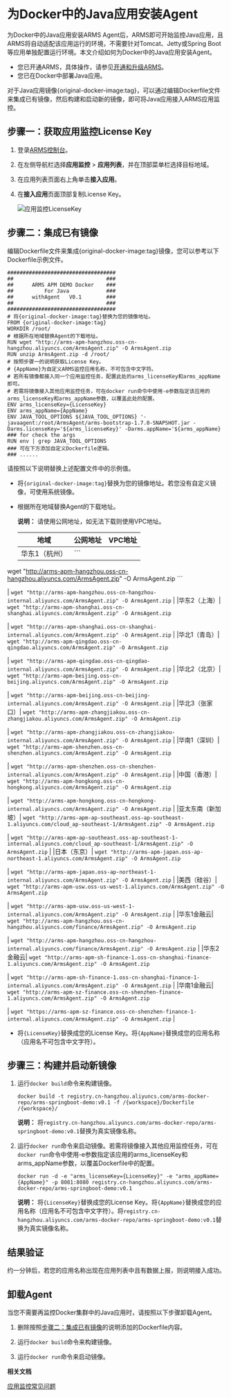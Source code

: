 # 为Docker中的Java应用安装Agent

为Docker中的Java应用安装ARMS Agent后，ARMS即可开始监控Java应用，且ARMS将自动适配该应用运行的环境，不需要针对Tomcat、Jetty或Spring Boot等应用单独配置运行环境。本文介绍如何为Docker中的Java应用安装Agent。

-   您已开通ARMS，具体操作，请参见[开通和升级ARMS](/intl.zh-CN/快速入门/开通ARMS.md)。
-   您已在Docker中部署Java应用。

对于Java应用镜像\{original-docker-image:tag\}，可以通过编辑Dockerfile文件来集成已有镜像，然后构建和启动新的镜像，即可将Java应用接入ARMS应用监控。

## 步骤一：获取应用监控License Key

1.  登录[ARMS控制台](https://arms-ap-southeast-1.console.aliyun.com/#/home)。

2.  在左侧导航栏选择**应用监控** \> **应用列表**，并在顶部菜单栏选择目标地域。

3.  在应用列表页面右上角单击**接入应用**。

4.  在**接入应用**页面顶部复制License Key。

    ![应用监控LicenseKey](https://static-aliyun-doc.oss-accelerate.aliyuncs.com/assets/img/zh-CN/6570348951/p132858.png)


## 步骤二：集成已有镜像

编辑Dockerfile文件来集成\{original-docker-image:tag\}镜像，您可以参考以下Dockerfile示例文件。

```
###################################
##                              ###
##      ARMS APM DEMO Docker    ###
##          For Java            ###
##      withAgent   V0.1        ###
##                              ###
###################################
# 将{original-docker-image:tag}替换为您的镜像地址。
FROM {original-docker-image:tag}
WORKDIR /root/
# 根据所在地域替换Agent的下载地址。
RUN wget "http://arms-apm-hangzhou.oss-cn-hangzhou.aliyuncs.com/ArmsAgent.zip" -O ArmsAgent.zip
RUN unzip ArmsAgent.zip -d /root/
# 按照步骤一的说明获取License Key。
# {AppName}为自定义ARMS监控应用名称，不可包含中文字符。
# 若所有镜像都接入同一个应用监控任务，配置此处的arms_licenseKey和arms_appName即可。
# 若需将镜像接入其他应用监控任务，可在docker run命令中使用-e参数指定该应用的arms_licenseKey和arms_appName参数，以覆盖此处的配置。
ENV arms_licenseKey={LicenseKey}
ENV arms_appName={AppName}
ENV JAVA_TOOL_OPTIONS ${JAVA_TOOL_OPTIONS} '-javaagent:/root/ArmsAgent/arms-bootstrap-1.7.0-SNAPSHOT.jar -Darms.licenseKey='${arms_licenseKey}' -Darms.appName='${arms_appName}
### for check the args
RUN env | grep JAVA_TOOL_OPTIONS
### 可在下方添加自定义Dockerfile逻辑。
### ......
```

请按照以下说明替换上述配置文件中的示例值。

-   将`{original-docker-image:tag}`替换为您的镜像地址。若您没有自定义镜像，可使用系统镜像。
-   根据所在地域替换Agent的下载地址。

    **说明：** 请使用公网地址，如无法下载则使用VPC地址。

    |地域|公网地址|VPC地址|
    |--|----|-----|
    |华东1（杭州）|    ```
wget "http://arms-apm-hangzhou.oss-cn-hangzhou.aliyuncs.com/ArmsAgent.zip" -O ArmsAgent.zip
    ```

|    ```
wget "http://arms-apm-hangzhou.oss-cn-hangzhou-internal.aliyuncs.com/ArmsAgent.zip" -O ArmsAgent.zip
    ``` |
    |华东2（上海）|    ```
wget "http://arms-apm-shanghai.oss-cn-shanghai.aliyuncs.com/ArmsAgent.zip" -O ArmsAgent.zip
    ```

|    ```
wget "http://arms-apm-shanghai.oss-cn-shanghai-internal.aliyuncs.com/ArmsAgent.zip" -O ArmsAgent.zip
    ``` |
    |华北1（青岛）|    ```
wget "http://arms-apm-qingdao.oss-cn-qingdao.aliyuncs.com/ArmsAgent.zip" -O ArmsAgent.zip
    ```

|    ```
wget "http://arms-apm-qingdao.oss-cn-qingdao-internal.aliyuncs.com/ArmsAgent.zip" -O ArmsAgent.zip
    ``` |
    |华北2（北京）|    ```
wget "http://arms-apm-beijing.oss-cn-beijing.aliyuncs.com/ArmsAgent.zip" -O ArmsAgent.zip
    ```

|    ```
wget "http://arms-apm-beijing.oss-cn-beijing-internal.aliyuncs.com/ArmsAgent.zip" -O ArmsAgent.zip
    ``` |
    |华北3（张家口）|    ```
wget "http://arms-apm-zhangjiakou.oss-cn-zhangjiakou.aliyuncs.com/ArmsAgent.zip" -O ArmsAgent.zip
    ```

|    ```
wget "http://arms-apm-zhangjiakou.oss-cn-zhangjiakou-internal.aliyuncs.com/ArmsAgent.zip" -O ArmsAgent.zip
    ``` |
    |华南1（深圳）|    ```
wget "http://arms-apm-shenzhen.oss-cn-shenzhen.aliyuncs.com/ArmsAgent.zip" -O ArmsAgent.zip
    ```

|    ```
wget "http://arms-apm-shenzhen.oss-cn-shenzhen-internal.aliyuncs.com/ArmsAgent.zip" -O ArmsAgent.zip
    ``` |
    |中国（香港）|    ```
wget "http://arms-apm-hongkong.oss-cn-hongkong.aliyuncs.com/ArmsAgent.zip" -O ArmsAgent.zip
    ```

|    ```
wget "http://arms-apm-hongkong.oss-cn-hongkong-internal.aliyuncs.com/ArmsAgent.zip" -O ArmsAgent.zip
    ``` |
    |亚太东南（新加坡）|    ```
wget "http://arms-apm-ap-southeast.oss-ap-southeast-1.aliyuncs.com/cloud_ap-southeast-1/ArmsAgent.zip" -O ArmsAgent.zip
    ```

|    ```
wget "http://arms-apm-ap-southeast.oss-ap-southeast-1-internal.aliyuncs.com/cloud_ap-southeast-1/ArmsAgent.zip" -O ArmsAgent.zip
    ``` |
    |日本（东京）|    ```
wget "http://arms-apm-japan.oss-ap-northeast-1.aliyuncs.com/ArmsAgent.zip" -O ArmsAgent.zip
    ```

|    ```
wget "http://arms-apm-japan.oss-ap-northeast-1-internal.aliyuncs.com/ArmsAgent.zip" -O ArmsAgent.zip
    ``` |
    |美西（硅谷）|    ```
wget "http://arms-apm-usw.oss-us-west-1.aliyuncs.com/ArmsAgent.zip" -O ArmsAgent.zip
    ```

|    ```
wget "http://arms-apm-usw.oss-us-west-1-internal.aliyuncs.com/ArmsAgent.zip" -O ArmsAgent.zip
    ``` |
    |华东1金融云|    ```
wget "http://arms-apm-hangzhou.oss-cn-hangzhou.aliyuncs.com/finance/ArmsAgent.zip" -O ArmsAgent.zip
    ```

|    ```
wget "http://arms-apm-hangzhou.oss-cn-hangzhou-internal.aliyuncs.com/finance/ArmsAgent.zip" -O ArmsAgent.zip
    ``` |
    |华东2金融云|    ```
wget "http://arms-apm-sh-finance-1.oss-cn-shanghai-finance-1.aliyuncs.com/ArmsAgent.zip" -O ArmsAgent.zip
    ```

|    ```
wget "http://arms-apm-sh-finance-1.oss-cn-shanghai-finance-1-internal.aliyuncs.com/ArmsAgent.zip" -O ArmsAgent.zip
    ``` |
    |华南1金融云|    ```
wget "http://arms-apm-sz-finance.oss-cn-shenzhen-finance-1.aliyuncs.com/ArmsAgent.zip" -O ArmsAgent.zip
    ```

|    ```
wget "https://arms-apm-sz-finance.oss-cn-shenzhen-finance-1-internal.aliyuncs.com/ArmsAgent.zip" -O ArmsAgent.zip
    ``` |

-   将`{LicenseKey}`替换成您的License Key。将`{AppName}`替换成您的应用名称（应用名不可包含中文字符）。

## 步骤三：构建并启动新镜像

1.  运行`docker build`命令来构建镜像。

    ```
    docker build -t registry.cn-hangzhou.aliyuncs.com/arms-docker-repo/arms-springboot-demo:v0.1 -f /{workspace}/Dockerfile /{workspace}/
    ```

    **说明：** 将`registry.cn-hangzhou.aliyuncs.com/arms-docker-repo/arms-springboot-demo:v0.1`替换为真实镜像名称。

2.  运行`docker run`命令来启动镜像。若需将镜像接入其他应用监控任务，可在`docker run`命令中使用-e参数指定该应用的arms\_licenseKey和arms\_appName参数，以覆盖Dockerfile中的配置。

    ```
    docker run -d -e "arms_licenseKey={LicenseKey}" -e "arms_appName={AppName}" -p 8081:8080 registry.cn-hangzhou.aliyuncs.com/arms-docker-repo/arms-springboot-demo:v0.1
    ```

    **说明：** 将`{LicenseKey}`替换成您的License Key。将`{AppName}`替换成您的应用名称（应用名不可包含中文字符）。将`registry.cn-hangzhou.aliyuncs.com/arms-docker-repo/arms-springboot-demo:v0.1`替换为真实镜像名称。


## 结果验证

约一分钟后，若您的应用名称出现在应用列表中且有数据上报，则说明接入成功。

## 卸载Agent

当您不需要再监控Docker集群中的Java应用时，请按照以下步骤卸载Agent。

1.  删除按照[步骤二：集成已有镜像](#section_trt_vzp_n2b)的说明添加的Dockerfile内容。

2.  运行`docker build`命令来构建镜像。

3.  运行`docker run`命令来启动镜像。


**相关文档**  


[应用监控常见问题](/intl.zh-CN/应用监控/应用监控常见问题.md)

